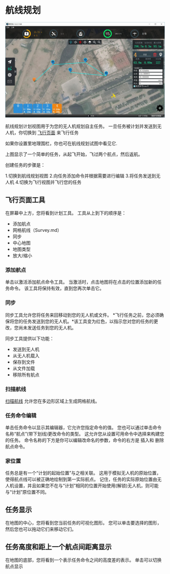 # 航线规划

![](PlanView.jpg)

航线规划计划视图用于为您的无人机规划自主任务。 一旦任务被计划并发送到无人机，你切换到 [飞行页面](FlyView.md) 来飞行任务

如果你设置里地理围栏，你也可在航线规划试图中看见它.

上图显示了一个简单的任务，从起飞开始，飞过两个航点，然后返航。

创建任务的步骤是：

1.切换到航线规划视图
2.向任务添加命令并根据需要进行编辑
3.将任务发送到无人机
4.切换为飞行视图并飞行您的任务

## 飞行页面工具
在屏幕中上方，您将看到计划工具。 工具从上到下的顺序是：

* 添加航点
* 网格航线（Survey.md）
* 同步
* 中心地图
* 地图类型
* 放大/缩小

### 添加航点
单击以激活添加航点命令工具。 当激活时，点击地图将在点击的位置添加新的任务命令。 该工具将保持有效，直到您再次单击它。

### 同步
同步工具允许您将任务来回移动到您的无人机或文件。 *飞行任务之前，您必须确保将您的任务发送到您的无人机。*该工具变为红色，以指示您对您的任务的更改，您尚未发送任务到您的无人机。

同步工具提供以下功能：

* 发送到无人机
* 从无人机载入
* 保存到文件
* 从文件加载
* 移除所有航点

### 扫描航线

[扫描航线](Survey.md) 允许您在多边形区域上生成网格航线。

### 任务命令编辑
单击任务命令以显示其编辑器，它允许您指定命令的值。 您也可以通过单击命令名称“航点”(带下划线)更改命令的类型。 这允许您从设置可用命令中选择来构建您的任务。 命令名称的下方是你可以编辑改命名的参数，命令的右方是 插入和 删除 航点命令。

### 家位置
任务总是有一个“计划的起始位置”与之相关联。 这用于模拟无人机的原始位置，使得航点线可以被正确地绘制到第一实际航点。 记住，任务的实际原始位置由无人机设置，并且如果您不在与“计划”相同的位置开始使用(解锁)无人机，则可能与“计划”原位置不同。

## 任务显示
在地图的中心，您将看到您当前任务的可视化图形。 您可以单击要选择的图形，然后您也可以拖动它们来移动它们。

## 任务高度和距上一个航点间距离显示
在地图的底部，您将看到一个表示任务命令之间的高度差的表示。 单击可以切换航点显示
